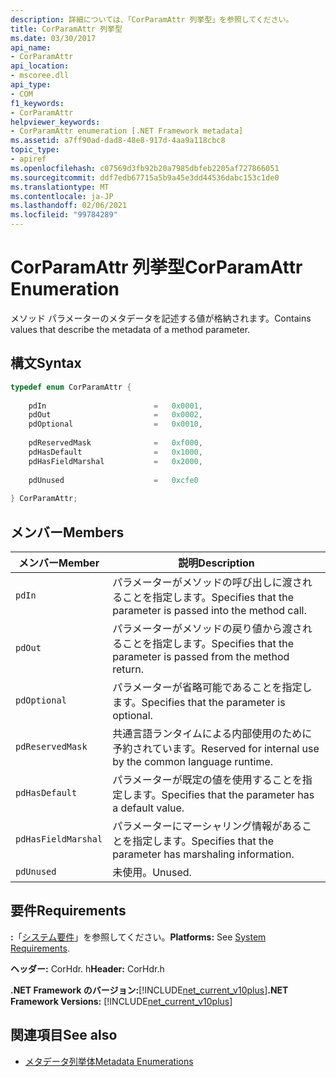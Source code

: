 ```yaml
---
description: 詳細については、「CorParamAttr 列挙型」を参照してください。
title: CorParamAttr 列挙型
ms.date: 03/30/2017
api_name:
- CorParamAttr
api_location:
- mscoree.dll
api_type:
- COM
f1_keywords:
- CorParamAttr
helpviewer_keywords:
- CorParamAttr enumeration [.NET Framework metadata]
ms.assetid: a7ff90ad-dad8-48e8-917d-4aa9a118cbc8
topic_type:
- apiref
ms.openlocfilehash: c07569d3fb92b20a7985dbfeb2205af727866051
ms.sourcegitcommit: ddf7edb67715a5b9a45e3dd44536dabc153c1de0
ms.translationtype: MT
ms.contentlocale: ja-JP
ms.lasthandoff: 02/06/2021
ms.locfileid: "99784289"
---
```

# <a name="corparamattr-enumeration"></a><span data-ttu-id="59918-103">CorParamAttr 列挙型</span><span class="sxs-lookup"><span data-stu-id="59918-103">CorParamAttr Enumeration</span></span>

<span data-ttu-id="59918-104">メソッド パラメーターのメタデータを記述する値が格納されます。</span><span class="sxs-lookup"><span data-stu-id="59918-104">Contains values that describe the metadata of a method parameter.</span></span>  
  
## <a name="syntax"></a><span data-ttu-id="59918-105">構文</span><span class="sxs-lookup"><span data-stu-id="59918-105">Syntax</span></span>  
  
```cpp  
typedef enum CorParamAttr {  
  
    pdIn                        =   0x0001,  
    pdOut                       =   0x0002,  
    pdOptional                  =   0x0010,  
  
    pdReservedMask              =   0xf000,  
    pdHasDefault                =   0x1000,  
    pdHasFieldMarshal           =   0x2000,  
  
    pdUnused                    =   0xcfe0  
  
} CorParamAttr;  
```  
  
## <a name="members"></a><span data-ttu-id="59918-106">メンバー</span><span class="sxs-lookup"><span data-stu-id="59918-106">Members</span></span>  
  
|<span data-ttu-id="59918-107">メンバー</span><span class="sxs-lookup"><span data-stu-id="59918-107">Member</span></span>|<span data-ttu-id="59918-108">説明</span><span class="sxs-lookup"><span data-stu-id="59918-108">Description</span></span>|  
|------------|-----------------|  
|`pdIn`|<span data-ttu-id="59918-109">パラメーターがメソッドの呼び出しに渡されることを指定します。</span><span class="sxs-lookup"><span data-stu-id="59918-109">Specifies that the parameter is passed into the method call.</span></span>|  
|`pdOut`|<span data-ttu-id="59918-110">パラメーターがメソッドの戻り値から渡されることを指定します。</span><span class="sxs-lookup"><span data-stu-id="59918-110">Specifies that the parameter is passed from the method return.</span></span>|  
|`pdOptional`|<span data-ttu-id="59918-111">パラメーターが省略可能であることを指定します。</span><span class="sxs-lookup"><span data-stu-id="59918-111">Specifies that the parameter is optional.</span></span>|  
|`pdReservedMask`|<span data-ttu-id="59918-112">共通言語ランタイムによる内部使用のために予約されています。</span><span class="sxs-lookup"><span data-stu-id="59918-112">Reserved for internal use by the common language runtime.</span></span>|  
|`pdHasDefault`|<span data-ttu-id="59918-113">パラメーターが既定の値を使用することを指定します。</span><span class="sxs-lookup"><span data-stu-id="59918-113">Specifies that the parameter has a default value.</span></span>|  
|`pdHasFieldMarshal`|<span data-ttu-id="59918-114">パラメーターにマーシャリング情報があることを指定します。</span><span class="sxs-lookup"><span data-stu-id="59918-114">Specifies that the parameter has marshaling information.</span></span>|  
|`pdUnused`|<span data-ttu-id="59918-115">未使用。</span><span class="sxs-lookup"><span data-stu-id="59918-115">Unused.</span></span>|  
  
## <a name="requirements"></a><span data-ttu-id="59918-116">要件</span><span class="sxs-lookup"><span data-stu-id="59918-116">Requirements</span></span>  

 <span data-ttu-id="59918-117">**:**「[システム要件](../../get-started/system-requirements.md)」を参照してください。</span><span class="sxs-lookup"><span data-stu-id="59918-117">**Platforms:** See [System Requirements](../../get-started/system-requirements.md).</span></span>  
  
 <span data-ttu-id="59918-118">**ヘッダー:** CorHdr. h</span><span class="sxs-lookup"><span data-stu-id="59918-118">**Header:** CorHdr.h</span></span>  
  
 <span data-ttu-id="59918-119">**.NET Framework のバージョン:**[!INCLUDE[net_current_v10plus](../../../../includes/net-current-v10plus-md.md)]</span><span class="sxs-lookup"><span data-stu-id="59918-119">**.NET Framework Versions:** [!INCLUDE[net_current_v10plus](../../../../includes/net-current-v10plus-md.md)]</span></span>  
  
## <a name="see-also"></a><span data-ttu-id="59918-120">関連項目</span><span class="sxs-lookup"><span data-stu-id="59918-120">See also</span></span>

- [<span data-ttu-id="59918-121">メタデータ列挙体</span><span class="sxs-lookup"><span data-stu-id="59918-121">Metadata Enumerations</span></span>](metadata-enumerations.md)
